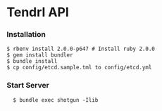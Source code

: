 # Tendrl API
### Installation
```shell
$ rbenv install 2.0.0-p647 # Install ruby 2.0.0
$ gem install bundler
$ bundle install
$ cp config/etcd.sample.tml to config/etcd.yml
```

### Start Server
```shell
  $ bundle exec shotgun -Ilib
```
